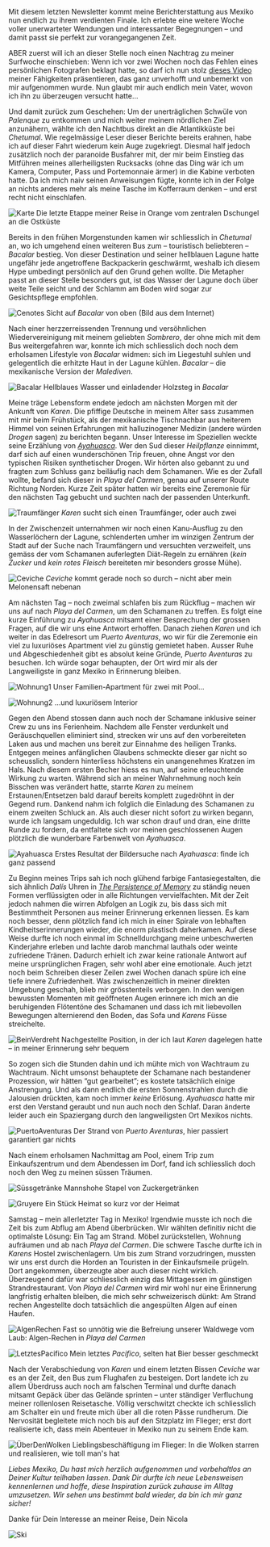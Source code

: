 Mit diesem letzten Newsletter kommt meine Berichterstattung aus Mexiko nun endlich zu ihrem verdienten Finale. Ich erlebte eine weitere Woche voller unerwarteter Wendungen und interessanter Begegnungen – und damit passt sie perfekt zur vorangegangenen Zeit.

ABER zuerst will ich an dieser Stelle noch einen Nachtrag zu meiner Surfwoche einschieben: Wenn ich vor zwei Wochen noch das Fehlen eines persönlichen Fotografen beklagt hatte, so darf ich nun stolz <a href="https://youtu.be/97VRts2zLq4">dieses Video</a> meiner Fähigkeiten präsentieren, das ganz unverhofft und unbemerkt von mir aufgenommen wurde. Nun glaubt mir auch endlich mein Vater, wovon ich ihn zu überzeugen versucht hatte…

Und damit zurück zum Geschehen: Um der unerträglichen Schwüle von _Palenque_ zu entkommen und mich weiter meinem nördlichen Ziel anzunähern, wählte ich den Nachtbus direkt an die Atlantikküste bei _Chetumal_. Wie regelmässige Leser dieser Berichte bereits erahnen, habe ich auf dieser Fahrt wiederum kein Auge zugekriegt. Diesmal half jedoch zusätzlich noch der paranoide Busfahrer mit, der mir beim Einstieg das Mitführen meines allerheiligsten Rucksacks (ohne das Ding wär ich um Kamera, Computer, Pass und Portemonnaie ärmer) in die Kabine verboten hatte. Da ich mich naiv seinen Anweisungen fügte, konnte ich in der Folge an nichts anderes mehr als meine Tasche im Kofferraum denken – und erst recht nicht einschlafen.

![Karte](/imgs/w16/w_16_1.png)
Die letzte Etappe meiner Reise in Orange vom zentralen Dschungel an die Ostküste

Bereits in den frühen Morgenstunden kamen wir schliesslich in _Chetumal_ an, wo ich umgehend einen weiteren Bus zum – touristisch beliebteren – _Bacalar_ bestieg. Von dieser Destination und seiner hellblauen Lagune hatte ungefähr jede angetroffene Backpackerin geschwärmt, weshalb ich diesem Hype umbedingt persönlich auf den Grund gehen wollte. Die Metapher passt an dieser Stelle besonders gut, ist das Wasser der Lagune doch über weite Teile seicht und der Schlamm am Boden wird sogar zur Gesichtspflege empfohlen. 

![Cenotes](/imgs/w16/w_16_2.jpg)
Sicht auf _Bacalar_ von oben (Bild aus dem Internet)

Nach einer herzzerreissenden Trennung und versöhnlichen Wiedervereinigung mit meinem geliebten _Sombrero_, der ohne mich mit dem Bus weitergefahren war, konnte ich mich schliesslich doch noch dem erholsamen Lifestyle von _Bacalar_ widmen: sich im Liegestuhl suhlen und gelegentlich die erhitzte Haut in der Lagune kühlen. _Bacalar_ – die mexikanische Version der _Malediven_. 

![Bacalar](/imgs/w16/w_16_3.jpg)
Hellblaues Wasser und einladender Holzsteg in _Bacalar_

Meine träge Lebensform endete jedoch am nächsten Morgen mit der Ankunft von _Karen_. Die pfiffige Deutsche in meinem Alter sass zusammen mit mir beim Frühstück, als der mexikanische Tischnachbar aus heiterem Himmel von seinen Erfahrungen mit halluzinogener Medizin (andere würden _Drogen_ sagen) zu berichten begann. Unser Interesse im Speziellen weckte seine Erzählung von <a href="https://de.wikipedia.org/wiki/Ayahuasca">_Ayahuasca_</a>. Wer den Sud dieser _Heilpflanze_ einnimmt, darf sich auf einen wunderschönen Trip freuen, ohne Angst vor den typischen Risiken synthetischer Drogen. Wir hörten also gebannt zu und fragten zum Schluss ganz beiläufig nach dem Schamanen. Wie es der Zufall wollte, befand sich dieser in _Playa del Carmen_, genau auf unserer Route Richtung Norden. Kurze Zeit später hatten wir bereits eine Zeremonie für den nächsten Tag gebucht und suchten nach der passenden Unterkunft.

![Traumfänger](/imgs/w16/w_16_4.jpg)
_Karen_ sucht sich einen Traumfänger, oder auch zwei

In der Zwischenzeit unternahmen wir noch einen Kanu-Ausflug zu den Wasserlöchern der Lagune, schlenderten umher im winzigen Zentrum der Stadt auf der Suche nach Traumfängern und versuchten verzweifelt, uns gemäss der vom Schamanen auferlegten Diät-Regeln zu ernähren (_kein Zucker_ und _kein rotes Fleisch_ bereiteten mir besonders grosse Mühe).

![Ceviche](/imgs/w16/w_16_5.jpg)
_Ceviche_ kommt gerade noch so durch – nicht aber mein Melonensaft nebenan

Am nächsten Tag – noch zweimal schlafen bis zum Rückflug – machen wir uns auf nach _Playa del Carmen_, um den Schamanen zu treffen. Es folgt eine kurze Einführung zu _Ayahuasca_ mitsamt einer Besprechung der grossen Fragen, auf die wir uns eine Antwort erhoffen. Danach ziehen _Karen_ und ich weiter in das Edelresort um _Puerto Aventuras_, wo wir für die Zeremonie ein viel zu luxuriöses Apartment viel zu günstig gemietet haben. Ausser Ruhe und Abgeschiedenheit gibt es absolut keine Gründe, _Puerto Aventuras_ zu besuchen. Ich würde sogar behaupten, der Ort wird mir als der Langweiligste in ganz Mexiko in Erinnerung bleiben.

![Wohnung1](/imgs/w16/w_16_6.jpg)
Unser Familien-Apartment für zwei mit Pool...

![Wohnung2](/imgs/w16/w_16_7.jpg)
...und luxuriösem Interior

Gegen den Abend stossen dann auch noch der Schamane inklusive seiner Crew zu uns ins Ferienheim. Nachdem alle Fenster verdunkelt und Geräuschquellen eliminiert sind, strecken wir uns auf den vorbereiteten Laken aus und machen uns bereit zur Einnahme des heiligen Tranks. Entgegen meines anfänglichen Glaubens schmeckte dieser gar nicht so scheusslich, sondern hinterliess höchstens ein unangenehmes Kratzen im Hals. Nach diesem ersten Becher hiess es nun, auf seine erleuchtende Wirkung zu warten. Während sich an meiner Wahrnehmung noch kein Bisschen was verändert hatte, starrte _Karen_ zu meinem Erstaunen/Entsetzen bald darauf bereits komplett zugedröhnt in der Gegend rum. Dankend nahm ich folglich die Einladung des Schamanen zu einem zweiten Schluck an. Als auch dieser nicht sofort zu wirken begann, wurde ich langsam ungeduldig. Ich war schon drauf und dran, eine dritte Runde zu fordern, da entfaltete sich vor meinen geschlossenen Augen plötzlich die wunderbare Farbenwelt von _Ayahuasca_.

![Ayahuasca](/imgs/w16/w_16_8.jpg)
Erstes Resultat der Bildersuche nach _Ayahuasca_: finde ich ganz passend

Zu Beginn meines Trips sah ich noch glühend farbige Fantasiegestalten, die sich ähnlich _Dalís_ Uhren in <a href="https://ziemanng.files.wordpress.com/2014/09/the-persistence-of-memory.jpg">_The Persistence of Memory_</a> zu ständig neuen Formen verflüssigten oder in alle Richtungen vervielfachten. Mit der Zeit jedoch nahmen die wirren Abfolgen an Logik zu, bis dass sich mit Bestimmtheit Personen aus meiner Erinnerung erkennen liessen. Es kam noch besser, denn plötzlich fand ich mich in einer Spirale von lebhaften Kindheitserinnerungen wieder, die enorm plastisch daherkamen. Auf diese Weise durfte ich noch einmal im Schnelldurchgang meine unbeschwerten Kinderjahre erleben und lachte darob manchmal lauthals oder weinte zufriedene Tränen. Dadurch erhielt ich zwar keine rationale Antwort auf meine ursprünglichen Fragen, sehr wohl aber eine emotionale. Auch jetzt noch beim Schreiben dieser Zeilen zwei Wochen danach spüre ich eine tiefe innere Zufriedenheit.
Was zwischenzeitlich in meiner direkten Umgebung geschah, blieb mir grösstenteils verborgen. In den wenigen bewussten Momenten mit geöffneten Augen erinnere ich mich an die beruhigenden Flötentöne des Schamanen und dass ich mit liebevollen Bewegungen alternierend den Boden, das Sofa und _Karens_ Füsse streichelte.

![BeinVerdreht](/imgs/w16/w_16_9.jpg)
Nachgestellte Position, in der ich laut _Karen_ dagelegen hatte – in meiner Erinnerung sehr bequem

So zogen sich die Stunden dahin und ich mühte mich von Wachtraum zu Wachtraum. Nicht umsonst behauptete der Schamane nach bestandener Prozession, wir hätten “gut gearbeitet”; es kostete tatsächlich einige Anstrengung. Und als dann endlich die ersten Sonnenstrahlen durch die Jalousien drückten, kam noch immer _keine_ Erlösung. _Ayahuasca_ hatte mir erst den Verstand geraubt und nun auch noch den Schlaf. Daran änderte leider auch ein Spaziergang durch den langweiligsten Ort Mexikos nichts.

![PuertoAventuras](/imgs/w16/w_16_10.jpg)
Der Strand von _Puerto Aventuras_, hier passiert garantiert gar nichts

Nach einem erholsamen Nachmittag am Pool, einem Trip zum Einkaufszentrum und dem Abendessen im Dorf, fand ich schliesslich doch noch den Weg zu meinen süssen Träumen.

![Süssgetränke](/imgs/w16/w_16_11.jpg)
Mannshohe Stapel von Zuckergetränken

![Gruyere](/imgs/w16/w_16_12.jpg)
Ein Stück Heimat so kurz vor der Heimat

Samstag – mein allerletzter Tag in Mexiko! Irgendwie musste ich noch die Zeit bis zum Abflug am Abend überbrücken. Wir wählten definitiv nicht die optimalste Lösung: Ein Tag am Strand. Möbel zurückstellen, Wohnung aufräumen und ab nach _Playa del Carmen_. Die schwere Tasche durfte ich in _Karens_ Hostel zwischenlagern. Um bis zum Strand vorzudringen, mussten wir uns erst durch die Horden an Touristen in der Einkaufsmeile prügeln. Dort angekommen, überzeugte aber auch dieser nicht wirklich. Überzeugend dafür war schliesslich einzig das Mittagessen im günstigen Strandrestaurant.
Von _Playa del Carmen_ wird mir wohl nur eine Erinnerung langfristig erhalten bleiben, die mich sehr schweizerisch dünkt: Am Strand rechen Angestellte doch tatsächlich die angespülten Algen auf einen Haufen. 

![AlgenRechen](/imgs/w16/w_16_13.jpg)
Fast so unnötig wie die Befreiung unserer Waldwege vom Laub: Algen-Rechen in _Playa del Carmen_

![LetztesPacifico](/imgs/w16/w_16_14.jpg)
Mein letztes _Pacifico_, selten hat Bier besser geschmeckt

Nach der Verabschiedung von _Karen_ und einem letzten Bissen _Ceviche_ war es an der Zeit, den Bus zum Flughafen zu besteigen. Dort landete ich zu allem Überdruss auch noch am falschen Terminal und durfte danach mitsamt Gepäck über das Gelände sprinten – unter ständiger Verfluchung meiner rollenlosen Reisetasche. Völlig verschwitzt checkte ich schliesslich am Schalter ein und freute mich über all die roten Pässe rundherum. Die Nervosität begleitete mich noch bis auf den Sitzplatz im Flieger; erst dort realisierte ich, dass mein Abenteuer in Mexiko nun zu seinem Ende kam.

![ÜberDenWolken](/imgs/w16/w_16_15.jpg)
Lieblingsbeschäftigung im Flieger: In die Wolken starren und realisieren, wie toll man's hat

_Liebes Mexiko, Du hast mich herzlich aufgenommen und vorbehaltlos an Deiner Kultur teilhaben lassen. Dank Dir durfte ich neue Lebensweisen kennenlernen und hoffe, diese Inspiration zurück zuhause im Alltag umzusetzen. Wir sehen uns bestimmt bald wieder, da bin ich mir ganz sicher!_

Danke für Dein Interesse an meiner Reise,
Dein Nicola

![Ski](/imgs/w16/w_16_16.jpg)
